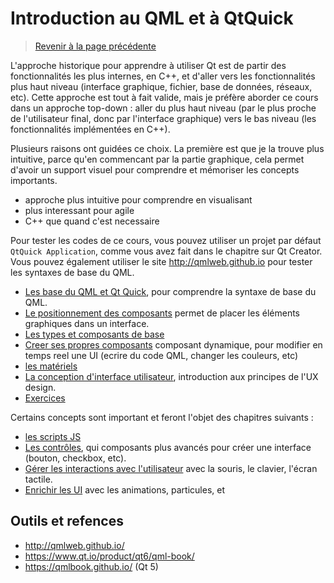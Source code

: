 
# Introduction au QML et à QtQuick

> [Revenir à la page précédente](../README.md)

L'approche historique pour apprendre à utiliser Qt est de partir des fonctionnalités les plus internes, en C++, et d'aller vers 
les fonctionnalités plus haut niveau (interface graphique, fichier, base de données, réseaux, etc). Cette approche est tout à fait
valide, mais je préfère aborder ce cours dans un approche top-down : aller du plus haut niveau (par le plus proche de l'utilisateur
final, donc par l'interface graphique) vers le bas niveau (les fonctionnalités implémentées en C++).

Plusieurs raisons ont guidées ce choix. La première est que je la trouve plus intuitive, parce qu'en commencant par la partie
graphique, cela permet d'avoir un support visuel pour comprendre et mémoriser les concepts importants.






- approche plus intuitive pour comprendre en visualisant
- plus interessant pour agile
- C++ que quand c'est necessaire



Pour tester les codes de ce cours, vous pouvez utiliser un projet par défaut `QtQuick Application`, comme vous avez fait dans
le chapitre sur Qt Creator. Vous pouvez également utiliser le site http://qmlweb.github.io pour tester les syntaxes de base du QML.

- [Les base du QML et Qt Quick](bases.md), pour comprendre la syntaxe de base du QML.
- [Le positionnement des composants](positioning.md) permet de placer les éléments graphiques dans un interface.
- [Les types et composants de base](types.md)
- [Creer ses propres composants](component.md) composant dynamique, pour modifier en temps reel une UI (ecrire du code QML, changer les couleurs, etc)
- [les matériels](material.md)
- [La conception d'interface utilisateur](ux.md), introduction aux principes de l'UX design.
- [Exercices](exercices.md)

Certains concepts sont important et feront l'objet des chapitres suivants :

- [les scripts JS](js.md)
- [Les contrôles](controls.md), qui composants plus avancés pour créer une interface (bouton, checkbox, etc).
- [Gérer les interactions avec l'utilisateur](input.md) avec la souris, le clavier, l'écran tactile.
- [Enrichir les UI](ui.md) avec les animations, particules, et

## Outils et refences

- http://qmlweb.github.io/
- https://www.qt.io/product/qt6/qml-book/
- https://qmlbook.github.io/ (Qt 5)
